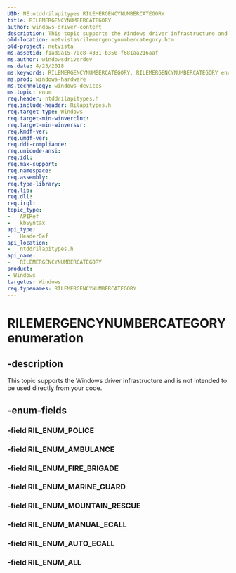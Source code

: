 ```yaml
---
UID: NE:ntddrilapitypes.RILEMERGENCYNUMBERCATEGORY
title: RILEMERGENCYNUMBERCATEGORY
author: windows-driver-content
description: This topic supports the Windows driver infrastructure and is not intended to be used directly from your code.
old-location: netvista\rilemergencynumbercategory.htm
old-project: netvista
ms.assetid: f1ad9a15-70c8-4331-b350-f681aa216aaf
ms.author: windowsdriverdev
ms.date: 4/25/2018
ms.keywords: RILEMERGENCYNUMBERCATEGORY, RILEMERGENCYNUMBERCATEGORY enumeration [Network Drivers Starting with Windows Vista], RIL_ENUM_ALL, RIL_ENUM_AMBULANCE, RIL_ENUM_AUTO_ECALL, RIL_ENUM_FIRE_BRIGADE, RIL_ENUM_MANUAL_ECALL, RIL_ENUM_MARINE_GUARD, RIL_ENUM_MOUNTAIN_RESCUE, netvista.rilemergencynumbercategory, ntddrilapitypes/RILEMERGENCYNUMBERCATEGORY, ntddrilapitypes/RIL_ENUM_ALL, ntddrilapitypes/RIL_ENUM_AMBULANCE, ntddrilapitypes/RIL_ENUM_AUTO_ECALL, ntddrilapitypes/RIL_ENUM_FIRE_BRIGADE, ntddrilapitypes/RIL_ENUM_MANUAL_ECALL, ntddrilapitypes/RIL_ENUM_MARINE_GUARD, ntddrilapitypes/RIL_ENUM_MOUNTAIN_RESCUE
ms.prod: windows-hardware
ms.technology: windows-devices
ms.topic: enum
req.header: ntddrilapitypes.h
req.include-header: Rilapitypes.h
req.target-type: Windows
req.target-min-winverclnt: 
req.target-min-winversvr: 
req.kmdf-ver: 
req.umdf-ver: 
req.ddi-compliance: 
req.unicode-ansi: 
req.idl: 
req.max-support: 
req.namespace: 
req.assembly: 
req.type-library: 
req.lib: 
req.dll: 
req.irql: 
topic_type:
-	APIRef
-	kbSyntax
api_type:
-	HeaderDef
api_location:
-	ntddrilapitypes.h
api_name:
-	RILEMERGENCYNUMBERCATEGORY
product:
- Windows
targetos: Windows
req.typenames: RILEMERGENCYNUMBERCATEGORY
---
```


# RILEMERGENCYNUMBERCATEGORY enumeration


## -description


This topic supports the Windows driver infrastructure and is not intended to be used directly from your code.


## -enum-fields




### -field RIL_ENUM_POLICE


### -field RIL_ENUM_AMBULANCE


### -field RIL_ENUM_FIRE_BRIGADE


### -field RIL_ENUM_MARINE_GUARD


### -field RIL_ENUM_MOUNTAIN_RESCUE


### -field RIL_ENUM_MANUAL_ECALL


### -field RIL_ENUM_AUTO_ECALL


### -field RIL_ENUM_ALL

